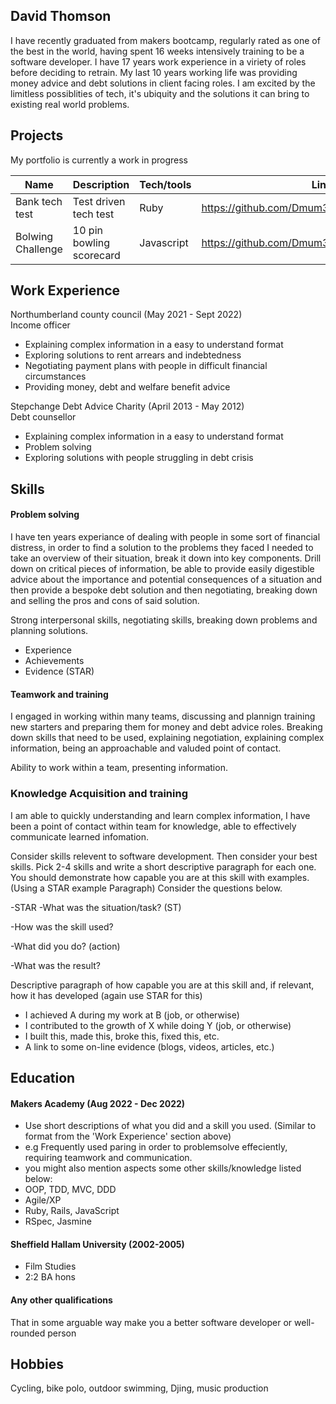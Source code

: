 ## David Thomson

I have recently graduated from makers bootcamp, regularly rated as one of the best in the world, having spent 16 weeks intensively training to be a software developer. I have 17 years work experience in a viriety of roles before deciding to retrain. My last 10 years working life was providing money advice and debt solutions in client facing roles. I am excited by the limitless possiblities of tech, it's ubiquity and the solutions it can bring to existing real world problems.

## Projects 

My portfolio is currently a work in progress

| Name                         | Description              | Tech/tools        | Link
| ---------------------------- | ------------------------ | ----------------- | -----------
| Bank tech test               | Test driven tech test    | Ruby              | https://github.com/Dmum303/bank_tech_test_ruby
| Bolwing Challenge            | 10 pin bowling scorecard | Javascript        | https://github.com/Dmum303/bowling-challenge   |

## Work Experience

Northumberland county council (May 2021 - Sept 2022)  
Income officer

- Explaining complex information in a easy to understand format
- Exploring solutions to rent arrears and indebtedness
- Negotiating payment plans with people in difficult financial circumstances
- Providing money, debt and welfare benefit advice

Stepchange Debt Advice Charity (April 2013 - May 2012)  
Debt counsellor

- Explaining complex information in a easy to understand format
- Problem solving
- Exploring solutions with people struggling in debt crisis

## Skills

#### Problem solving

I have ten years experiance of dealing with people in some sort of financial distress, in order to find a solution to the problems they faced I needed to take an overview of their situation, break it down into key components. Drill down on critical pieces of information, be able to provide easily digestible advice about the importance and potential consequences of a situation and then provide a bespoke debt solution and then negotiating, breaking down and selling the pros and cons of said solution.

Strong interpersonal skills, negotiating skills, breaking down problems and planning solutions.

- Experience
- Achievements
- Evidence (STAR)

#### Teamwork and training

I engaged in working within many teams, discussing and plannign training new starters and preparing them for money and debt advice roles. Breaking down skills that need to be used, explaining negotiation, explaining complex information, being an approachable and valuded point of contact.

Ability to work within a team, presenting information.


### Knowledge Acquisition and training

I am able to quickly understanding and learn complex information, I have been a point of contact within team for knowledge, able to effectively communicate learned infomation. 


Consider skills relevent to software development. Then consider your best skills. Pick 2-4 skills and write a short descriptive paragraph for each one. You should demonstrate how capable you are at this skill with examples.
(Using a STAR example Paragraph) Consider the questions below.

-STAR
-What was the situation/task? (ST)

-How was the skill used?

-What did you do? (action)

-What was the result?


Descriptive paragraph of how capable you are at this skill and, if relevant, how it has developed (again use STAR for this)

- I achieved A during my work at B (job, or otherwise)
- I contributed to the growth of X while doing Y (job, or otherwise)
- I built this, made this, broke this, fixed this, etc.
- A link to some on-line evidence (blogs, videos, articles, etc.)

## Education

#### Makers Academy (Aug 2022 - Dec 2022)
- Use short descriptions of what you did and a skill you used. (Similar to format from the 'Work Experience' section above)
- e.g Frequently used paring in order to problemsolve effeciently, requiring teamwork and communication.
- you might also mention aspects some other skills/knowledge listed below: 
- OOP, TDD, MVC, DDD
- Agile/XP
- Ruby, Rails, JavaScript
- RSpec, Jasmine

#### Sheffield Hallam University (2002-2005)

- Film Studies
- 2:2 BA hons

#### Any other qualifications

That in some arguable way make you a better software developer or well-rounded person

## Hobbies

Cycling, bike polo, outdoor swimming, Djing, music production
